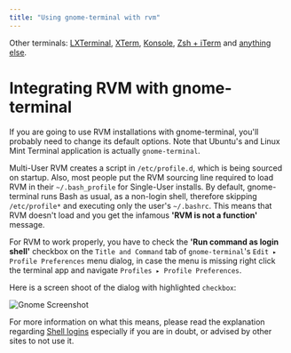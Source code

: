 ```yaml
---
title: "Using gnome-terminal with rvm"
---
```


Other terminals: [LXTerminal](/integration/lxterminal/),
[XTerm](/integration/xterm/), [Konsole](/integration/konsole/),
[Zsh + iTerm](/integration/zsh/#zsh-iterm) and
[anything else](/integration/).

Integrating RVM with gnome-terminal
===================================

If you are going to use RVM installations with gnome-terminal, you'll
probably need to change its default options.  Note that Ubuntu's and
Linux Mint Terminal application is actually `gnome-terminal`.

Multi-User RVM creates a script in `/etc/profile.d`, which is being
sourced on startup. Also, most people put the RVM sourcing line required
to load RVM in their `~/.bash_profile` for Single-User installs. By
default, gnome-terminal runs Bash as usual, as a non-login shell,
therefore skipping `/etc/profile*` and executing only the user's
`~/.bashrc`. This means that RVM doesn't load and you get the infamous
**'RVM is not a function'** message.

For RVM to work properly, you have to check the **'Run command as login
shell'** checkbox on the `Title and Command` tab of `gnome-terminal`'s
`Edit ▸ Profile Preferences` menu dialog, in case the menu is missing
right click the terminal app and navigate `Profiles ▸ Profile Preferences`.

Here is a screen shoot of the dialog with highlighted `checkbox`:

![Gnome Screenshot](/images/Title_and_Command.jpg)

For more information on what this means, please read the explanation
regarding [Shell logins](/support/faq/#shell_login) especially if you
are in doubt, or advised by other sites to not use it.

